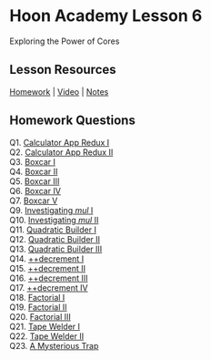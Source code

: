 # Hoon Academy Lesson 6
Exploring the Power of Cores

## Lesson Resources
[Homework](https://forms.gle/256hT2mmuQtZpUes8) | [Video](https://youtu.be/bg1omBr8_B4) | [Notes](https://github.com/tamlut-modnys/curriculum/blob/main/ha-23-3/ha6/lesson6.md)

## Homework Questions
Q1. [Calculator App Redux I](./hw6/q01.hoon)  
Q2. [Calculator App Redux II](./hw6/q02.hoon)  
Q3. [Boxcar I](./hw6/q03.hoon)  
Q4. [Boxcar II](./hw6/q04.hoon)  
Q5. [Boxcar III](./hw6/q05.hoon)  
Q6. [Boxcar IV](./hw6/q06.hoon)  
Q7. [Boxcar V](./hw6/q07.hoon)  
Q9. [Investigating _mul_ I](./hw6/q09.hoon)  
Q10. [Investigating _mul_ II](./hw6/q10.hoon)  
Q11. [Quadratic Builder I](./hw6/q11.hoon)  
Q12. [Quadratic Builder II](./hw6/q12.hoon)  
Q13. [Quadratic Builder III](./hw6/q13.hoon)  
Q14. [++decrement I](./hw6/q14.hoon)  
Q15. [++decrement II](./hw6/q15.hoon)  
Q16. [++decrement III](./hw6/q16.hoon)  
Q17. [++decrement IV](./hw6/q17.hoon)  
Q18. [Factorial I](./hw6/q18.hoon)  
Q19. [Factorial II](./hw6/q19.hoon)  
Q20. [Factorial III](./hw6/q20.hoon)  
Q21. [Tape Welder I](./hw6/q21.hoon)  
Q22. [Tape Welder II](./hw6/q22.hoon)  
Q23. [A Mysterious Trap](./hw6/q23.hoon)  
